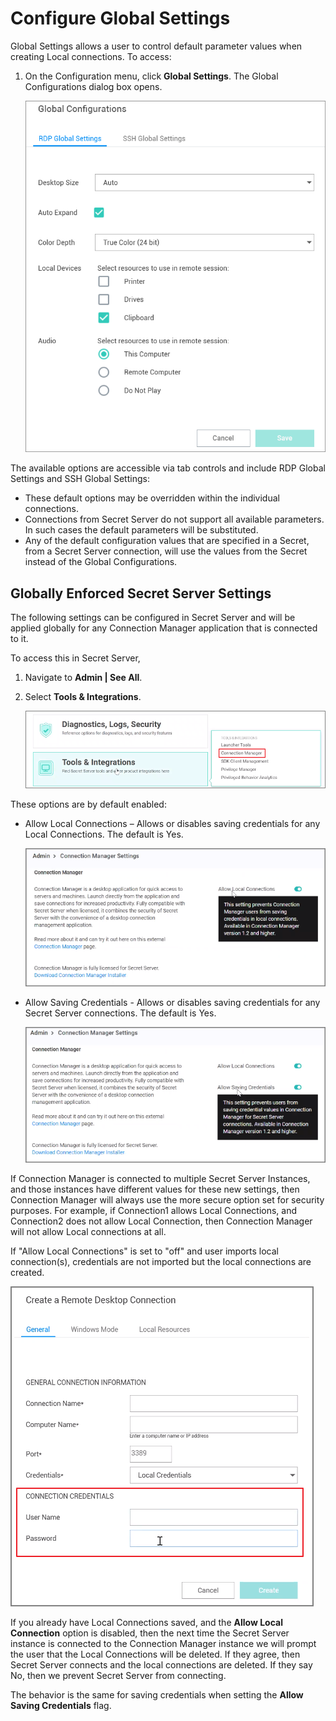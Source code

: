[title]: # (Configure Global Settings)
[tags]: # (configure, global, settings)
[priority]: # (400)
# Configure Global Settings

Global Settings allows a user to control default parameter values when creating Local connections. To access:

1. On the Configuration menu, click __Global Settings__. The Global Configurations dialog box opens.

   ![Global Configurations](images/global-1.png "Global Configurations page")

The available options are accessible via tab controls and include RDP Global Settings and SSH Global Settings:

* These default options may be overridden within the individual connections.
* Connections from Secret Server do not support all available parameters. In such cases the default parameters will be substituted.
* Any of the default configuration values that are specified in a Secret, from a Secret Server connection, will use the values from the Secret instead of the Global Configurations.

## Globally Enforced Secret Server Settings

The following settings can be configured in Secret Server and will be applied globally for any Connection Manager application that is connected to it.

To access this in Secret Server, 

1. Navigate to __Admin | See All__.
1. Select __Tools & Integrations__.

   ![tools & integrations](images/admin-see-all.png "Select Connection Manager from the integration options")

These options are by default enabled:

* Allow Local Connections – Allows or disables saving credentials for any Local Connections. The default is Yes.

  ![settings 2](images/admin-see-all-2.png "Enabled allow local connections")
* Allow Saving Credentials - Allows or disables saving credentials for any Secret Server connections. The default is Yes.

  ![settings 3](images/admin-see-all-3.png "Enabled allow saving credentials")

If Connection Manager is connected to multiple Secret Server Instances, and those instances have different values for these new settings, then Connection Manager will always use the more secure option set for security purposes. For example, if Connection1 allows Local Connections, and Connection2 does not allow Local Connection, then Connection Manager will not allow Local connections at all.

If "Allow Local Connections" is set to "off" and user imports local connection(s), credentials are not imported but the local connections are created.

![not saved](images/credentials-removed.png "Connections credentials are not saved and existing ones are deleted if Allow Local Connections is disabled")

If you already have Local Connections saved, and the __Allow Local Connection__ option is disabled, then the next time the Secret Server instance is connected to the Connection Manager instance we will prompt the user that the Local Connections will be deleted. If they agree, then Secret Server connects and the local connections are deleted. If they say No, then we prevent Secret Server from connecting.

The behavior is the same for saving credentials when setting the __Allow Saving Credentials__ flag.
